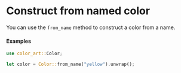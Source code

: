 # Construct from named color

You can use the `from_name` method to construct a color from a name.

#### Examples

```rust
use color_art::Color;

let color = Color::from_name("yellow").unwrap();
```
